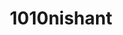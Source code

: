 ---
title: 1010nishant
github: https://github.com/1010nishant
mode: dark
transition: 1s
score: 76.4
archetype:
- Little Bit of Everything
---